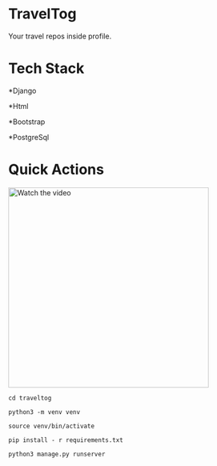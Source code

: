 # TravelTog

Your travel repos inside profile. 



# Tech Stack

*Django

*Html

*Bootstrap

*PostgreSql

# Quick Actions

<a href="https://youtu.be/QEN4lR_tItA" target="_blank">
 <img src="https://i.ytimg.com/an_webp/QEN4lR_tItA/mqdefault_6s.webp?du=3000&sqp=CMD6gZ4G&rs=AOn4CLBKAfpwXUeQCBlMqJPxvXeWjICsUg" alt="Watch the video" width="400" />
</a>


```shell script
cd traveltog

python3 -m venv venv  

source venv/bin/activate

pip install - r requirements.txt

python3 manage.py runserver

```
